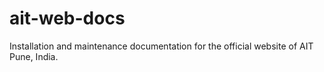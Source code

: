 # ait-web-docs
Installation and maintenance documentation for the official website of AIT Pune, India.
